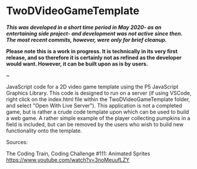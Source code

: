 # TwoDVideoGameTemplate

_**This was developed in a short time period in May 2020- as an entertaining side project- and development was not active since then. The most recent commits, however, were only for brief cleanup.**_

**Please note this is a work in progress. It is technically in its very first release, and so therefore it is certainly not as refined as the developer would want. However, it can be built upon as is by users.**

~

JavaScript code for a 2D video game template using the P5 JavaScript Graphics Library. This code is designed to run on a server (if using VSCode, right click on the index.html file within the TwoDVideoGameTemplate folder, and select "Open With Live Server"). This application is not a completed game, but is rather a crude code template upon which can be used to build a web game. A rather simple example of the player collecting pumpkins in a field is included, but can be removed by the users who wish to build new functionality onto the template. 

Sources:

The Coding Train, Coding Challenge #111: Animated Sprites
https://www.youtube.com/watch?v=3noMeuufLZY
